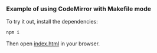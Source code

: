 ### Example of using CodeMirror with Makefile mode
To try it out, install the dependencies:
```sh
npm i
```
Then open [index.html](index.html) in your browser.
